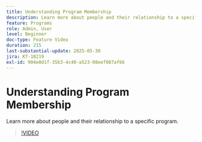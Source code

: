 ```yaml
---
title: Understanding Program Membership
description: Learn more about people and their relationship to a specific program.
feature: Programs
role: Admin, User
level: Beginner
doc-type: Feature Video
duration: 215
last-substantial-update: 2025-05-30
jira: KT-18219
exl-id: 904e0d1f-35b3-4c40-a523-08eef087af66
---
```

# Understanding Program Membership

Learn more about people and their relationship to a specific program.

>[!VIDEO](https://video.tv.adobe.com/v/3463189/?learn=on&enablevpops)
